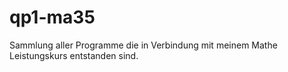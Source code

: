# qp1-ma35
Sammlung aller Programme die in Verbindung mit meinem Mathe Leistungskurs entstanden sind.
